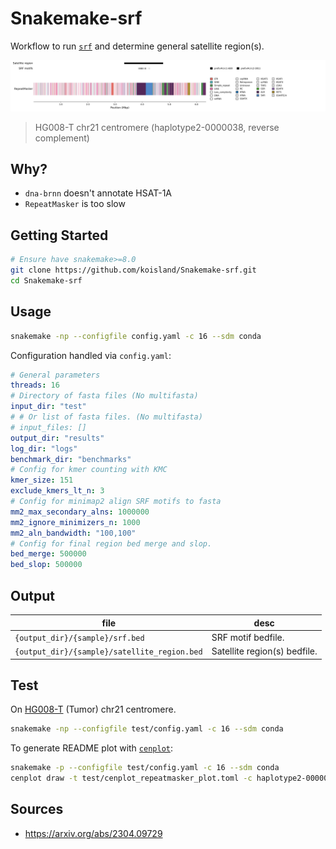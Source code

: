 # Snakemake-srf

Workflow to run [`srf`](https://github.com/lh3/srf) and determine general satellite region(s).

![](test/haplotype2-0000038.png)
> HG008-T chr21 centromere (haplotype2-0000038, reverse complement)

## Why?
* `dna-brnn` doesn't annotate HSAT-1A
* `RepeatMasker` is too slow

## Getting Started
```sh
# Ensure have snakemake>=8.0
git clone https://github.com/koisland/Snakemake-srf.git
cd Snakemake-srf
```

## Usage
```bash
snakemake -np --configfile config.yaml -c 16 --sdm conda
```

Configuration handled via `config.yaml`:
```yaml
# General parameters
threads: 16
# Directory of fasta files (No multifasta)
input_dir: "test"
# # Or list of fasta files. (No multifasta)
# input_files: [] 
output_dir: "results"
log_dir: "logs"
benchmark_dir: "benchmarks"
# Config for kmer counting with KMC
kmer_size: 151
exclude_kmers_lt_n: 3
# Config for minimap2 align SRF motifs to fasta
mm2_max_secondary_alns: 1000000
mm2_ignore_minimizers_n: 1000
mm2_aln_bandwidth: "100,100"
# Config for final region bed merge and slop.
bed_merge: 500000
bed_slop: 500000
```

## Output
|file|desc|
|-|-|
|`{output_dir}/{sample}/srf.bed`|SRF motif bedfile.|
|`{output_dir}/{sample}/satellite_region.bed`|Satellite region(s) bedfile.|

## Test
On [HG008-T](https://www.nist.gov/programs-projects/cancer-genome-bottle) (Tumor) chr21 centromere.
```sh
snakemake -np --configfile test/config.yaml -c 16 --sdm conda
```

To generate README plot with [`cenplot`](https://github.com/logsdon-lab/CenPlot):
```sh
snakemake -p --configfile test/config.yaml -c 16 --sdm conda
cenplot draw -t test/cenplot_repeatmasker_plot.toml -c haplotype2-0000038
```

## Sources
* https://arxiv.org/abs/2304.09729

